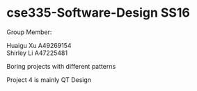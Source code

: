 # cse335-Software-Design SS16
Group Member:	

Huaigu Xu	A49269154	
Shirley Li	A47225481	

Boring projects with different patterns


Project 4 is mainly QT Design
